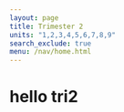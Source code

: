 ```yaml
---
layout: page
title: Trimester 2
units: "1,2,3,4,5,6,7,8,9"
search_exclude: true
menu: /nav/home.html
---
```


# hello tri2